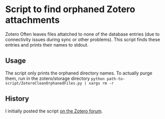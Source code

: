 # Script to find orphaned Zotero attachments
Zotero Often leaves files attatched to none of the database entries (due to connectivity issues during sync or other problems). This script finds these entries and prints their names to stdout.

## Usage
The script only prints the orphaned directory names. To actually purge them, run in the zotero/storage directory
`python path-to-script/ZoteroCleanOrphanedFiles.py | xargs rm -r`

## History
I initially posted the script [on the Zotero forum](https://forums.zotero.org/discussion/comment/215096/#Comment_215096).
